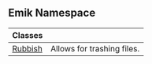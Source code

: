 ## Emik Namespace

| Classes | |
| :--- | :--- |
| [Rubbish](Rubbish.md 'Emik.Rubbish') | Allows for trashing files. |
